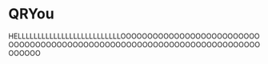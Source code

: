 # QRYou

HELLLLLLLLLLLLLLLLLLLLLLLLLLOOOOOOOOOOOOOOOOOOOOOOOOOOOOOOOOOOOOOOOOOOOOOOOOOOOOOOOOOOOOOOOOOOOOOOOOOOOOOOO
